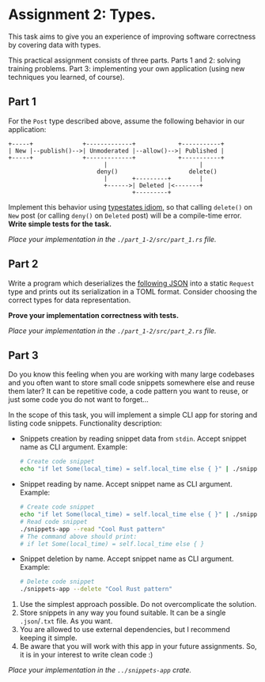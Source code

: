 
# Assignment 2: Types.

This task aims to give you an experience of improving software correctness by covering data with types.

This practical assignment consists of three parts.
Parts 1 and 2: solving training problems.
Part 3: implementing your own application (using new techniques you learned, of course).

## Part 1

For the `Post` type described above, assume the following behavior in our application:

```
+-----+              +-------------+            +-----------+
| New |--publish()-->| Unmoderated |--allow()-->| Published |
+-----+              +-------------+            +-----------+
                           |                          |
                         deny()                    delete()
                           |       +---------+        |
                           +------>| Deleted |<-------+
                                   +---------+
```

Implement this behavior using [typestates idiom](https://yoric.github.io/post/rust-typestate), so that calling `delete()` on `New` post (or calling `deny()` on `Deleted` post) will be a compile-time error.
**Write simple tests for the task.**

_Place your implementation in the `./part_1-2/src/part_1.rs` file._

## Part 2

Write a program which deserializes the [following JSON](request.json) into a static `Request` type and prints out its serialization in a TOML format.
Consider choosing the correct types for data representation.

**Prove your implementation correctness with tests.**

_Place your implementation in the `./part_1-2/src/part_2.rs` file._

## Part 3

Do you know this feeling when you are working with many large codebases and you often want to store small code snippets somewhere else and reuse them later? It can be repetitive code, a code pattern you want to reuse, or just some code you do not want to forget...

In the scope of this task, you will implement a simple CLI app for storing and listing code snippets. Functionality description:

* Snippets creation by reading snippet data from `stdin`. Accept snippet name as CLI argument. Example:
  ```bash
  # Create code snippet
  echo "if let Some(local_time) = self.local_time else { }" | ./snippets-app --name "Cool Rust pattern"
  ```
* Snippet reading by name. Accept snippet name as CLI argument. Example:
  ```bash
  # Create code snippet
  echo "if let Some(local_time) = self.local_time else { }" | ./snippets-app --name "Cool Rust pattern"
  # Read code snippet
  ./snippets-app --read "Cool Rust pattern"
  # The command above should print:
  # if let Some(local_time) = self.local_time else { }
  ```
* Snippet deletion by name. Accept snippet name as CLI argument. Example:
  ```bash
  # Delete code snippet
  ./snippets-app --delete "Cool Rust pattern"
  ```

1. Use the simplest approach possible. Do not overcomplicate the solution.
2. Store snippets in any way you found suitable. It can be a single `.json`/`.txt` file. As you want.
3. You are allowed to use external dependencies, but I recommend keeping it simple.
4. Be aware that you will work with this app in your future assignments. So, it is in your interest to write clean code :)

_Place your implementation in the `../snippets-app` crate._